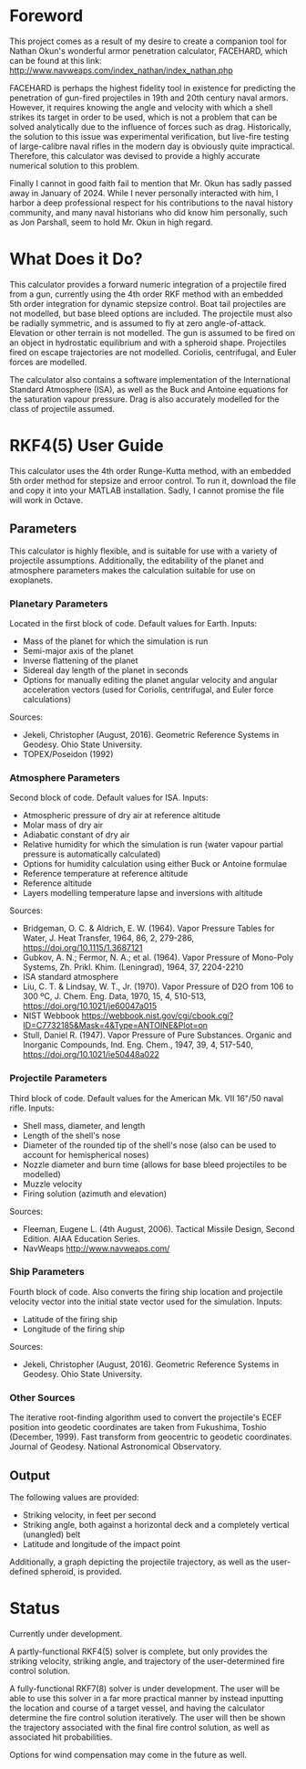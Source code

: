 # Foreword
This project comes as a result of my desire to create a companion tool for Nathan Okun's wonderful armor penetration calculator, FACEHARD, which can be found at this link:
http://www.navweaps.com/index_nathan/index_nathan.php

FACEHARD is perhaps the highest fidelity tool in existence for predicting the penetration of gun-fired projectiles in 19th and 20th century naval armors. However, it requires knowing the angle and velocity with which a shell strikes its target in order to be used, which is not a problem that can be solved analytically due to the influence of forces such as drag. Historically, the solution to this issue was experimental verification, but live-fire testing of large-calibre naval rifles in the modern day is obviously quite impractical. Therefore, this calculator was devised to provide a highly accurate numerical solution to this problem.

Finally I cannot in good faith fail to mention that Mr. Okun has sadly passed away in January of 2024. While I never personally interacted with him, I harbor a deep professional respect for his contributions to the naval history community, and many naval historians who did know him personally, such as Jon Parshall, seem to hold Mr. Okun in high regard.

# What Does it Do?
This calculator provides a forward numeric integration of a projectile fired from a gun, currently using the 4th order RKF method with an embedded 5th order integration for dynamic stepsize control. Boat tail projectiles are not modelled, but base bleed options are included. The projectile must also be radially symmetric, and is assumed to fly at zero angle-of-attack. Elevation or other terrain is not modelled. The gun is assumed to be fired on an object in hydrostatic equilibrium and with a spheroid shape. Projectiles fired on escape trajectories are not modelled. Coriolis, centrifugal, and Euler forces are modelled.

The calculator also contains a software implementation of the International Standard Atmosphere (ISA), as well as the Buck and Antoine equations for the saturation vapour pressure. Drag is also accurately modelled for the class of projectile assumed.

# RKF4(5) User Guide
This calculator uses the 4th order Runge-Kutta method, with an embedded 5th order method for stepsize and erroor control. To run it, download the file and copy it into your MATLAB installation. Sadly, I cannot promise the file will work in Octave.

## Parameters
This calculator is highly flexible, and is suitable for use with a variety of projectile assumptions. Additionally, the editability of the planet and atmosphere parameters makes the calculation suitable for use on exoplanets.

### Planetary Parameters
Located in the first block of code. Default values for Earth. Inputs:
- Mass of the planet for which the simulation is run
- Semi-major axis of the planet
- Inverse flattening of the planet
- Sidereal day length of the planet in seconds
- Options for manually editing the planet angular velocity and angular acceleration vectors (used for Coriolis, centrifugal, and Euler force calculations)

Sources:
- Jekeli, Christopher (August, 2016). Geometric Reference Systems in Geodesy. Ohio State University.
- TOPEX/Poseidon (1992)

### Atmosphere Parameters
Second block of code. Default values for ISA. Inputs:
- Atmospheric pressure of dry air at reference altitude
- Molar mass of dry air
- Adiabatic constant of dry air
- Relative humidity for which the simulation is run (water vapour partial pressure is automatically calculated)
- Options for humidity calculation using either Buck or Antoine formulae
- Reference temperature at reference altitude
- Reference altitude
- Layers modelling temperature lapse and inversions with altitude

Sources:
- Bridgeman, O. C. & Aldrich, E. W. (1964). Vapor Pressure Tables for Water, J. Heat Transfer, 1964, 86, 2, 279-286, https://doi.org/10.1115/1.3687121
- Gubkov, A. N.; Fermor, N. A.; et al. (1964). Vapor Pressure of Mono-Poly Systems, Zh. Prikl. Khim. (Leningrad), 1964, 37, 2204-2210
- ISA standard atmosphere
- Liu, C. T. & Lindsay, W. T., Jr. (1970). Vapor Pressure of D2O from 106 to 300 ºC, J. Chem. Eng. Data, 1970, 15, 4, 510-513, https://doi.org/10.1021/je60047a015
- NIST Webbook https://webbook.nist.gov/cgi/cbook.cgi?ID=C7732185&Mask=4&Type=ANTOINE&Plot=on
- Stull, Daniel R. (1947). Vapor Pressure of Pure Substances. Organic and Inorganic Compounds, Ind. Eng. Chem., 1947, 39, 4, 517-540, https://doi.org/10.1021/ie50448a022

### Projectile Parameters
Third block of code. Default values for the American Mk. VII 16"/50 naval rifle. Inputs:
- Shell mass, diameter, and length
- Length of the shell's nose
- Diameter of the rounded tip of the shell's nose (also can be used to account for hemispherical noses)
- Nozzle diameter and burn time (allows for base bleed projectiles to be modelled)
- Muzzle velocity
- Firing solution (azimuth and elevation)

Sources: 
- Fleeman, Eugene L. (4th August, 2006). Tactical Missile Design, Second Edition. AIAA Education Series.
- NavWeaps http://www.navweaps.com/

### Ship Parameters
Fourth block of code. Also converts the firing ship location and projectile velocity vector into the initial state vector used for the simulation. Inputs:
- Latitude of the firing ship
- Longitude of the firing ship

Sources:
- Jekeli, Christopher (August, 2016). Geometric Reference Systems in Geodesy. Ohio State University.

### Other Sources
The iterative root-finding algorithm used to convert the projectile's ECEF position into geodetic coordinates are taken from Fukushima, Toshio (December, 1999). Fast transform from geocentric to geodetic coordinates. Journal of Geodesy. National Astronomical Observatory.

## Output
The following values are provided:
- Striking velocity, in feet per second
- Striking angle, both against a horizontal deck and a completely vertical (unangled) belt
- Latitude and longitude of the impact point

Additionally, a graph depicting the projectile trajectory, as well as the user-defined spheroid, is provided.


# Status
Currently under development.

A partly-functional RKF4(5) solver is complete, but only provides the striking velocity, striking angle, and trajectory of the user-determined fire control solution.

A fully-functional RKF7(8) solver is under development. The user will be able to use this solver in a far more practical manner by instead inputting the location and course of a target vessel, and having the calculator determine the fire control solution iteratively. The user will then be shown the trajectory associated with the final fire control solution, as well as associated hit probabilities.

Options for wind compensation may come in the future as well.
